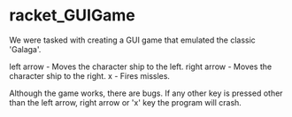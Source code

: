 # racket_GUIGame
We were tasked with creating a GUI game that emulated the classic 'Galaga'.

left arrow   -  Moves the character ship to the left.
right arrow  -  Moves the character ship to the right.
x            -  Fires missles.

Although the game works, there are bugs. If any other key is pressed other than the left arrow, right arrow or 'x' key the program will crash.
